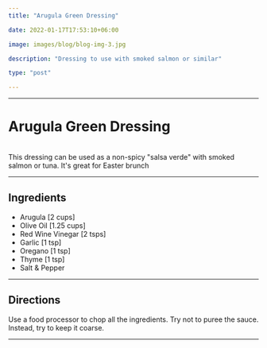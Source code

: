 ```yaml
---
title: "Arugula Green Dressing"

date: 2022-01-17T17:53:10+06:00

image: images/blog/blog-img-3.jpg

description: "Dressing to use with smoked salmon or similar"

type: "post"

---
```


---

# Arugula Green Dressing

<br>
This dressing can be used as a non-spicy "salsa verde" with smoked salmon or tuna. It's great for Easter brunch

----

## Ingredients

* Arugula [2 cups]
* Olive Oil [1.25 cups]
* Red Wine Vinegar [2 tsps]
* Garlic [1 tsp]
* Oregano [1 tsp]
* Thyme [1 tsp]
* Salt & Pepper

---

## Directions

Use a food processor to chop all the ingredients. Try not to puree the sauce. Instead, try to keep it coarse.

---

